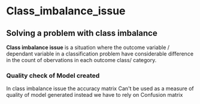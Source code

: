 # Class_imbalance_issue
## Solving a problem with class imbalance

 **Class imbalance issue** is a situation where the outcome variable / dependant variable in a classification problem have considerable difference in the count of obervations in each outcome class/ category.

### Quality check of Model created

In class imbalance issue the accuracy matrix Can't be used as a measure of quality of model generated instead we have to rely on Confusion matrix
